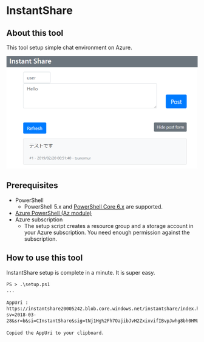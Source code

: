 # InstantShare

## About this tool
This tool setup simple chat environment on Azure.

![InstantShare](image/instantshare1.png)

## Prerequisites
- PowerShell
    - PowerShell 5.x and [PowerShell Core 6.x](https://github.com/PowerShell/PowerShell) are supported.
- [Azure PowerShell (Az module)](https://docs.microsoft.com/en-us/powershell/azure/install-az-ps)
- Azure subscription
    - The setup script creates a resource group and a storage account in your Azure subscription. You need enough permission against the subscription.

## How to use this tool

InstantShare setup is complete in a minute. It is super easy.

```
PS > .\setup.ps1
...

AppUri : https://instantshare20005242.blob.core.windows.net/instantshare/index.html?sv=2018-03-28&sr=b&si=CInstantShare&sig=tNj1Hg%2Fh7OajibJvH2ZxixvifIBvpJwhg8bh0HMUW8M%3D

Copied the AppUri to your clipboard.
```
